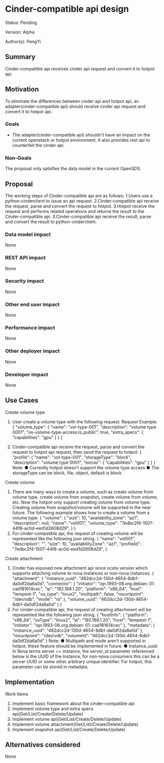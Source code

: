 # Cinder-compatible api design

Status: Pending

Version: Alpha

Author(s): PengYi

## Summary

Cinder-compatible api receives cinder api request and convert it to hotpot api. 

## Motivation

To eliminate the differences between cinder api and hotpot api, an adapter(cinder-compatible api) should receive cinder api request and convert it to hotpot api. 

### Goals

* The adapter(cinder-compatible api) shouldn’t have an impact on the current openstack or hotpot environment. It also provides rest api to counterfeit the cinder api.

### Non-Goals

The proposal only satisfies the data model in the current OpenSDS. 

## Proposal
The working steps of Cinder-compatible api are as follows:
1.Users use a python-cinderclient to issue an api request.
2.Cinder-compatible api receive the request, parse and convert the request to hotpot. 
3.Hotpot receive the request and performs related operations and returns the result to the Cinder-compatible api.
3.Cinder-compatible api receive the result, parse and convert the result to python-cinderclient. 

### Data model impact

None

### REST API impact

None

### Security impact

None

### Other end user impact

None

### Performance impact

None

### Other deployer impact

None

### Developer impact

None

## Use Cases

Create volume type
1.	User create a volume type with the following request:
	Request Example
{
    "volume_type": {
        "name": "vol-type-001",
        "description": "volume type 0001",
        "os-volume-type-access:is_public": true,
        "extra_specs": {
            "capabilities": "gpu"
        }
    }
}

2.	Cinder-compatible api receive the request, parse and convert the request to hotpot api request, then send the request to hotpot:
	{ “profile”: {
      "name": "vol-type-001",
      "storageType": "block",
      "description": "volume type 0001",
      "extras": {
        "capabilities": "gpu"
      }
   }
}
Note:
●	Currently hotpot doesn’t support the volume type access
●	The storageType can be block, file, object, default is block

Create volume 
1.	There are many ways to create a volume, such as create volume from volume type, create volume from snapshot, create volume from volume, etc. Now the hotpot only support creating volume from volume type. Creating volume from snapshot/volume will be supported in the near future. The following example shows how to create a volume from a volume type.
	{
    "volume": {
        "size": 10,
        "availability_zone": "az1",
        "description": null,
        "name": "vol001",
        "volume_type": "7edbc2f4-1507-44f8-ac0d-eed1d2608d29",
    }
}
2.	For cinder-compatible api, the request of creating volume will be represented like the following json string.
	{
  "name": "vol001",
  "description": "",
  "size": 10,
  "availabilityZone": "az1",
  "profileId": "7edbc2f4-1507-44f8-ac0d-eed1d2608d29",
}

Create attachment
1.	Cinder has exposed new attachment api since ocata version which supports attaching volume to nova instances or non-nova instances. 
{
    "attachment": {
        "instance_uuid": "462dcc2d-130d-4654-8db1-da0df2da6a0d",
        "connector": {
            "initiator": "iqn.1993-08.org.debian: 01: cad181614cec",
            "ip": "192.168.1.20",
            "platform": "x86_64",
            "host": "tempest-1",
            "os_type": "linux2",
            "multipath": false,
            "mountpoint": "/dev/vdb",
            "mode": "ro"
        },
        "volume_uuid": "462dcc2d-130d-4654-8db1-da0df2da6a0d"
    }
}
2.	For cinder-compatible api, the request of creating attachment will be represented like the following json string.
{
  "hostInfo": {
    "platform": "x86_64",
    "osType": "linux2",
    "ip": "192.168.1.20",
    "host": "tempest-1",
    "initiator": "iqn.1993-08.org.debian: 01: cad181614cec"
  },
  "metadata": {
    "instance_uuid": "462dcc2d-130d-4654-8db1-da0df2da6a0d"
  },
  "mountpoint": "/dev/vdb",
  "volumeId": "462dcc2d-130d-4654-8db1-da0df2da6a0d"
}
Note:
●	Multipath and mode aren’t supported in hotpot, these feature should be implemented in future.
●	Instance_uuid: In Nova terms server == instance, the server_id parameter referenced below is the UUID of the Instance, for non-nova consumers this can be a server UUID or some other arbitrary unique identifier. 
		For hotpot, this parameter can be stored in metadata.

## Implementation

Work Items
1. Implement basic framework about the cinder-compatible api
2. Implement volume type and extra specs api(Get/List/Create/Delete/Update)
3. Implement volume api(Get/List/Create/Delete/Update)
4. Implement volume attachment(Get/List/Create/Delete/Update)
5. Implement snapshot api(Get/List/Create/Delete/Update)

## Alternatives considered

None
